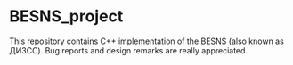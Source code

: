 # BESNS_project
This repository contains C++ implementation of the BESNS (also known as ДИЗСС). Bug reports and design remarks are really appreciated. 
